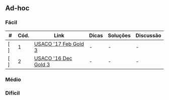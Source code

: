 ## Ad-hoc

### Fácil

| # | Cód. | Link | Dicas  | Soluções | Discussão |
| - | ---- | ---- | ------ | -------- | --------- |
| [ ] | 1 | [USACO '17 Feb Gold 3](http://www.usaco.org/index.php?page=viewproblem2&cpid=719) | - | - | - |
| [ ] | 2 | [USACO '16 Dec Gold 3](http://www.usaco.org/index.php?page=viewproblem2&cpid=671) | - | - | - |

### Médio

### Difícil
